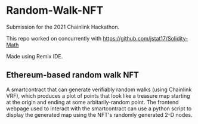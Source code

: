 # Random-Walk-NFT
Submission for the 2021 Chainlink Hackathon.

This repo worked on concurrently with https://github.com/jstat17/Solidity-Math

Made using Remix IDE.

## Ethereum-based random walk NFT
A smartcontract that can generate verifiably random walks (using Chainlink VRF), which produces a plot of points that look like a treasure map starting at the origin and ending at some arbitarily-random point.
The frontend webpage used to interact with the smartcontract can use a python script to display the generated map using the NFT's randomly generated 2-D nodes.
